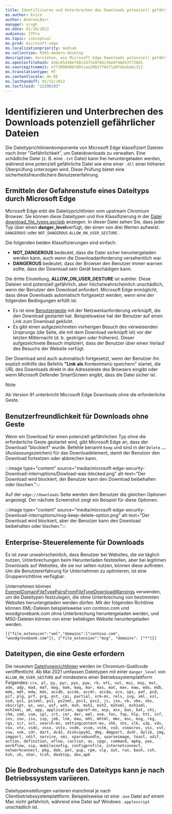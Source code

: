 ```yaml
---
title: Identifizieren und Unterbrechen des Downloads potenziell gefährlicher Dateien
ms.author: kvice
author: AndreaLBarr
manager: srugh
ms.date: 01/10/2022
audience: ITPro
ms.topic: conceptual
ms.prod: microsoft-edge
ms.localizationpriority: medium
ms.collection: M365-modern-desktop
description: Verstehen, wie Microsoft Edge Downloads potenziell gefährlicher Dateien identifiziert und unterbricht
ms.openlocfilehash: 436c85248ef4012d75a9786c36e8f48d53f720d1
ms.sourcegitcommit: e7f3098d8b7d91cae20b5778a71a87daababc312
ms.translationtype: MT
ms.contentlocale: de-DE
ms.lasthandoff: 01/15/2022
ms.locfileid: "12298193"
---
```

# <a name="identify-and-interrupt-downloads-of-potentially-dangerous-files"></a>Identifizieren und Unterbrechen des Downloads potenziell gefährlicher Dateien

Die Dateityprichtlinienkomponente von Microsoft Edge klassifiziert Dateien nach ihrer "Gefährlichkeit", um Dateidownloads zu verwalten. Eine schädliche Datei (z. B. eine `.txt` Datei) kann frei heruntergeladen werden, während eine potenziell gefährliche Datei wie eine einer `.dll` einer höheren Überprüfung unterzogen wird. Diese Prüfung bietet eine sicherheitsfreundlichere Benutzererfahrung.

## <a name="how-microsoft-edge-determines-the-danger-level-of-a-file-type"></a>Ermitteln der Gefahrenstufe eines Dateityps durch Microsoft Edge

Microsoft Edge erbt die Dateityprichtlinien vom upstream Chromium Browser. Sie können diese Dateitypen und ihre Klassifizierung in der [Datei download_file_types.asciipb](https://source.chromium.org/chromium/chromium/src/+/main:components/safe_browsing/core/resources/download_file_types.asciipb;drc=af17ad3f07c1d8a24381eb7669bec0c2ffb86521) anzeigen. In dieser Datei sehen Sie, dass jeder Typ über einen **danger_level**verfügt, der einen von drei Werten aufweist: `DANGEROUS` oder `NOT_DANGEROUS` `ALLOW_ON_USER_GESTURE` .

Die folgenden beiden Klassifizierungen sind einfach:

- **NOT_DANGEROUS** bedeutet, dass die Datei sicher heruntergeladen werden kann, auch wenn die Downloadanforderung versehentlich war.
- **DANGEROUS** bedeutet, dass der Browser den Benutzer immer warnen sollte, dass der Download sein Gerät beschädigen kann.

Die dritte Einstellung, **ALLOW_ON_USER_GESTURE** ist subtiler. Diese Dateien sind potenziell gefährlich, aber höchstwahrscheinlich unschädlich, wenn der Benutzer den Download anfordert. Microsoft Edge ermöglicht, dass diese Downloads automatisch fortgesetzt werden, wenn eine der folgenden Bedingungen erfüllt ist:

- Es ist eine [Benutzergeste](https://textslashplain.com/2020/05/18/browser-basics-user-gestures/) mit der Netzwerkanforderung verknüpft, die den Download gestartet hat. Beispielsweise hat der Benutzer auf einen Link zum Download geklickt.
- Es gibt einen aufgezeichneten vorherigen Besuch des verweisenden Ursprungs (die Seite, die mit dem Download verknüpft ist) vor der letzten Mitternacht (d. b. gestrigen oder früheren). Dieser aufgezeichnete Besuch impliziert, dass der Benutzer über einen Verlauf des Besuchs der Website verfügt.

Der Download wird auch automatisch fortgesetzt, wenn der Benutzer ihn explizit mithilfe des Befehls **"Link als** Kontextmenü speichern" startet, die URL des Downloads direkt in die Adressleiste des Browsers eingibt oder wenn Microsoft Defender SmartScreen angibt, dass die Datei sicher ist.

> [!NOTE]
> Ab Version 91 unterbricht Microsoft Edge Downloads ohne die erforderliche Geste.

## <a name="user-experience-for-downloads-that-lack-a-gesture"></a>Benutzerfreundlichkeit für Downloads ohne Geste

Wenn ein Download für einen potenziell gefährlichen Typ ohne die erforderliche Geste gestartet wird, gibt Microsoft Edge an, dass der Download "blockiert" wurde. Befehle benannt `Keep` und sind in der `Delete` **...** (Auslassungszeichen) für das Downloadelement, damit der Benutzer den Download fortsetzen oder abbrechen kann.

:::image type="content" source="media/microsoft-edge-security-Download-interruptions/Dowload-was-blocked.png" alt-text="Der Download wird blockiert, der Benutzer kann den Download beibehalten oder löschen.":::

Auf der `edge://downloads` Seite werden dem Benutzer die gleichen Optionen angezeigt. Der nächste Screenshot zeigt ein Beispiel für diese Optionen.

:::image type="content" source="media/microsoft-edge-security-Download-interruptions/msg-keep-delete-option.png" alt-text="Der Download wird blockiert, aber der Benutzer kann den Download beibehalten oder löschen.":::

## <a name="enterprise-controls-for-downloads"></a>Enterprise-Steuerelemente für Downloads

Es ist zwar unwahrscheinlich, dass Benutzer bei Websites, die sie täglich nutzen, Unterbrechungen beim Herunterladen feststellen, aber bei legitimen Downloads auf Websites, die sie nur selten nutzen, können diese auftreten. Um die Benutzererfahrung für Unternehmen zu optimieren, ist eine Gruppenrichtlinie verfügbar.

Unternehmen können [ExemptDomainFileTypePairsFromFileTypeDownloadWarnings](/deployedge/microsoft-edge-policies#exemptdomainfiletypepairsfromfiletypedownloadwarnings) verwenden, um die Dateitypen festzulegen, die ohne Unterbrechung von bestimmten Websites heruntergeladen werden dürfen. Mit der folgenden Richtlinie können XML-Dateien beispielsweise von contoso.com und woodgrovebank.com ohne Unterbrechung heruntergeladen werden, und MSG-Dateien können von einer beliebigen Website heruntergeladen werden.

`[{"file_extension":"xml","domains":["contoso.com", "woodgrovebank.com"]},
{"file_extension":"msg", "domains": ["*"]}]`

## <a name="file-types-requiring-a-gesture"></a>Dateitypen, die eine Geste erfordern

Die neuesten [Dateitypenrichtlinien](https://source.chromium.org/chromium/chromium/src/+/main:components/safe_browsing/core/resources/download_file_types.asciipb;drc=af17ad3f07c1d8a24381eb7669bec0c2ffb86521) werden im Chromium-Quellcode veröffentlicht. Ab Mai 2021 umfassen Dateitypen mit einer `danger_level` von `ALLOW_ON_USER_GESTURE` auf mindestens einer Betriebssystemplattform Folgendes:
`crx, pl, py, pyc, pyo, pyw, rb, efi, oxt, msi, msp, mst, ade, adp, mad, maf, mag, mam, maq, mar, mas, mat, mav, maw, mda, mdb, mde, mdt, mdw, mdz, accdb, accde, accdr, accda, ocx, ops, paf, pcd, pif, plg, prf, prg, pst, cpi, partial, xrm-ms, rels, svg, xml, xsl, xsd, ps1, ps1xml, ps2, ps2xml, psc1, psc2, js, jse, vb, vbe, vbs, vbscript, ws, wsc, wsf, wsh, msh, msh1, msh2, mshxml, msh1xml, msh2xml, ad, app, application, appref-ms, asp, asx, bas, bat, chi, chm, cmd, com, cpl, crt, cer, der, eml, exe, fon, fxp, hlp, htt, inf, ins, inx, isu, isp, job, lnk, mau, mht, mhtml, mmc, msc, msg, reg, rgs, scr, sct, search-ms, settingcontent-ms, shb, shs, slk, u3p, vdx, vsx, vtx, vsdx, vssx, vstx, vsdm, vssm, vstm, vsd, vsmacros, vss, vst, vsw, xnk, cdr, dart, dc42, diskcopy42, dmg, dmgpart, dvdr, dylib, img, imgpart, ndif, service, smi, sparsebundle, sparseimage, toast, udif, action, definition, wflow, caction, as, cpgz, command, mpkg, pax, workflow, xip, mobileconfig, configprofile, internetconnect, networkconnect, pkg, deb, pet, pup, rpm, slp, out, run, bash, csh, ksh, sh, shar, tcsh, desktop, dex,apk`

## <a name="the-file-type-danger-level-may-vary-by-operating-system"></a>Die Bedrohungsstufe des Dateityps kann je nach Betriebssystem variieren.

Dateitypeinstellungen variieren manchmal je nach Clientbetriebssystemplattform. Beispielsweise ist eine `.exe` Datei auf einem Mac nicht gefährlich, während eine Datei auf Windows `.applescript` unschädlich ist.
